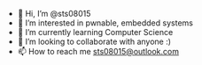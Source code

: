 - 👋 Hi, I’m @sts08015
- 👀 I’m interested in pwnable, embedded systems
- 🌱 I’m currently learning Computer Science
- 💞️ I’m looking to collaborate with anyone :)
- 📫 How to reach me sts08015@outlook.com

<!---
sts08015/sts08015 is a ✨ special ✨ repository because its `README.md` (this file) appears on your GitHub profile.
You can click the Preview link to take a look at your changes.
--->

